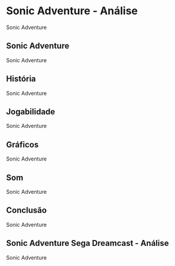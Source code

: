 ---
---

# Sonic Adventure - Análise

Sonic Adventure

## Sonic Adventure

Sonic Adventure

## História

Sonic Adventure

## Jogabilidade

Sonic Adventure

## Gráficos

Sonic Adventure

## Som

Sonic Adventure

## Conclusão

Sonic Adventure

## Sonic Adventure Sega Dreamcast - Análise

Sonic Adventure
